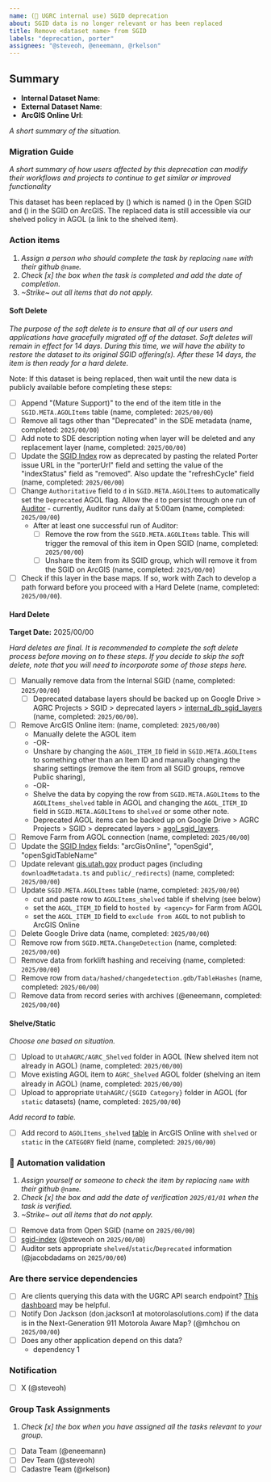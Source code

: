 ```yaml
---
name: (🔐 UGRC internal use) SGID deprecation
about: SGID data is no longer relevant or has been replaced
title: Remove <dataset name> from SGID
labels: "deprecation, porter"
assignees: "@steveoh, @eneemann, @rkelson"
---
```


## Summary

<!-- conductor = {"table":"category.internaltablename"} -->

- **Internal Dataset Name**:
- **External Dataset Name**:
- **ArcGIS Online Url**:

_A short summary of the situation._

### Migration Guide

_A short summary of how users affected by this deprecation can modify their workflows and projects to continue to get similar or improved functionality_

<!-- this is here to help the writing juices flow. feel free to completely replace this or simply fill in the blanks -->

This dataset has been replaced by () which is named () in the Open SGID and () in the SGID on ArcGIS.
The replaced data is still accessible via our shelved policy in AGOL (a link to the shelved item).

### Action items

1. _Assign a person who should complete the task by replacing `name` with their github `@name`._
1. _Check [x] the box when the task is completed and add the date of completion._
1. _~Strike~ out all items that do not apply._

#### Soft Delete

_The purpose of the soft delete is to ensure that all of our users and applications have gracefully migrated off of the dataset. Soft deletes will remain in effect for 14 days. During this time, we will have the ability to restore the dataset to its original SGID offering(s). After these 14 days, the item is then ready for a hard delete._

Note: If this dataset is being replaced, then wait until the new data is publicly available before completing these steps:

- [ ] Append "(Mature Support)" to the end of the item title in the `SGID.META.AGOLItems` table (name, completed: `2025/00/00`)
- [ ] Remove all tags other than "Deprecated" in the SDE metadata (name, completed: `2025/00/00`)
- [ ] Add note to SDE description noting when layer will be deleted and any replacement layer (name, completed: `2025/00/00`)
- [ ] Update the [SGID Index](https://docs.google.com/spreadsheets/d/11ASS7LnxgpnD0jN4utzklREgMf1pcvYjcXcIcESHweQ/edit#gid=1024261148) row as deprecated by pasting the related Porter issue URL in the "porterUrl" field and setting the value of the "indexStatus" field as "removed". Also update the "refreshCycle" field (name, completed: `2025/00/00`)
- [ ] Change `Authoritative` field to `d` in `SGID.META.AGOLItems` to automatically set the `Deprecated` AGOL flag. Allow the `d` to persist through one run of [Auditor](https://github.com/agrc/auditor) - currently, Auditor runs daily at 5:00am (name, completed: `2025/00/00`)
  - After at least one successful run of Auditor:
    - [ ] Remove the row from the `SGID.META.AGOLItems` table. This will trigger the removal of this item in Open SGID (name, completed: `2025/00/00`)
    - [ ] Unshare the item from its SGID group, which will remove it from the SGID on ArcGIS (name, completed: `2025/00/00`)
- [ ] Check if this layer in the base maps. If so, work with Zach to develop a path forward before you proceed with a Hard Delete (name, completed: `2025/00/00`).

#### Hard Delete

**Target Date:** 2025/00/00

_Hard deletes are final. It is recommended to complete the soft delete process before moving on to these steps. If you decide to skip the soft delete, note that you will need to incorporate some of those steps here._

- [ ] Manually remove data from the Internal SGID (name, completed: `2025/00/00`)
  - [ ] Deprecated database layers should be backed up on Google Drive > AGRC Projects > SGID > deprecated layers > [internal_db_sgid_layers](https://drive.google.com/drive/u/0/folders/10Fk8NI2UpEUnAbgvhjlN18pyvSFDWyIq) (name, completed: `2025/00/00`).
- [ ] Remove ArcGIS Online item: (name, completed: `2025/00/00`)
  - Manually delete the AGOL item
  - -OR-
  - Unshare by changing the `AGOL_ITEM_ID` field in `SGID.META.AGOLItems` to something other than an Item ID and manually changing the sharing settings (remove the item from all SGID groups, remove Public sharing),
  - -OR-
  - Shelve the data by copying the row from `SGID.META.AGOLItems` to the `AGOLItems_shelved` table in AGOL and changing the `AGOL_ITEM_ID` field in `SGID.META.AGOLItems` to `shelved` or some other note.
  - Deprecated AGOL items can be backed up on Google Drive > AGRC Projects > SGID > deprecated layers > [agol_sgid_layers](https://drive.google.com/drive/u/0/folders/1xwSxiDNIH-9Hhmn6I7NfKBhm4SbYonX5).
- [ ] Remove Farm from AGOL connection (name, completed: `2025/00/00`)
- [ ] Update the [SGID Index](https://docs.google.com/spreadsheets/d/11ASS7LnxgpnD0jN4utzklREgMf1pcvYjcXcIcESHweQ/edit#gid=1024261148) fields: "arcGisOnline", "openSgid", "openSgidTableName"
- [ ] Update relevant [gis.utah.gov](https://gis.utah.gov/products/sgid/categories/) product pages (including `downloadMetadata.ts` and `public/_redirects`) (name, completed: `2025/00/00`)
- [ ] Update `SGID.META.AGOLItems` table (name, completed: `2025/00/00`)
  - cut and paste row to `AGOLItems_shelved` table if shelving (see below)
  - set the `AGOL_ITEM_ID` field to `hosted by <agency>` for Farm from AGOL
  - set the `AGOL_ITEM_ID` field to `exclude from AGOL` to not publish to ArcGIS Online
- [ ] Delete Google Drive data (name, completed: `2025/00/00`)
- [ ] Remove row from `SGID.META.ChangeDetection` (name, completed: `2025/00/00`)
- [ ] Remove data from forklift hashing and receiving (name, completed: `2025/00/00`)
- [ ] Remove row from `data/hashed/changedetection.gdb/TableHashes` (name, completed: `2025/00/00`)
- [ ] Remove data from record series with archives (@eneemann, completed: `2025/00/00`)

#### Shelve/Static

_Choose one based on situation._

- [ ] Upload to `UtahAGRC/AGRC_Shelved` folder in AGOL (New shelved item not already in AGOL) (name, completed: `2025/00/00`)
- [ ] Move existing AGOL item to `AGRC_Shelved` AGOL folder (shelving an item already in AGOL) (name, completed: `2025/00/00`)
- [ ] Upload to appropriate `UtahAGRC/{SGID Category}` folder in AGOL (for `static` datasets) (name, completed: `2025/00/00`)

_Add record to table._

- [ ] Add record to `AGOLItems_shelved` [table](https://utah.maps.arcgis.com/home/item.html?id=1760fbedbc7e49429aa6c0c3ab1442ec) in ArcGIS Online with `shelved` or `static` in the `CATEGORY` field (name, completed: `2025/00/00`)

### :robot: Automation validation

1. _Assign yourself or someone to check the item by replacing `name` with their github `@name`._
1. _Check [x] the box and add the date of verification `2025/01/01` when the task is verified._
1. _~Strike~ out all items that do not apply._

- [ ] Remove data from Open SGID (name on `2025/00/00`)
- [ ] [sgid-index](https://gis.utah.gov/products/sgid/sgid-index/) (@steveoh on `2025/00/00`)
- [ ] Auditor sets appropriate `shelved`/`static`/`Deprecated` information (@jacobdadams on `2025/00/00`)

### Are there service dependencies

- [ ] Are clients querying this data with the UGRC API search endpoint? [This dashboard](https://lookerstudio.google.com/reporting/fbfcf1d5-e9c2-4b8a-94ae-9529d5d0bbef/page/p_7k74ao7wjd) may be helpful.
- [ ] Notify Don Jackson (don.jackson1 at motorolasolutions.com) if the data is in the Next-Generation 911 Motorola Aware Map? (@mhchou on `2025/00/00`)
- [ ] Does any other application depend on this data?
  - dependency 1

### Notification

- [ ] X (@steveoh)

### Group Task Assignments

1. _Check [x] the box when you have assigned all the tasks relevant to your group._

- [ ] Data Team (@eneemann)
- [ ] Dev Team (@steveoh)
- [ ] Cadastre Team (@rkelson)
